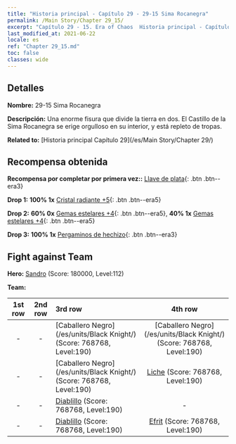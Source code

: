```yaml
---
title: "Historia principal - Capítulo 29 - 29-15 Sima Rocanegra"
permalink: /Main Story/Chapter 29_15/
excerpt: "Capítulo 29 - 15. Era of Chaos  Historia principal - Capítulo 29_15. 29-15 Sima Rocanegra"
last_modified_at: 2021-06-22
locale: es
ref: "Chapter 29_15.md"
toc: false
classes: wide
---
```


## Detalles

 **Nombre:** 29-15 Sima Rocanegra

 **Descripción:** Una enorme fisura que divide la tierra en dos. El Castillo de la Sima Rocanegra se erige orgulloso en su interior, y está repleto de tropas.

 **Related to:** [Historia principal Capítulo 29](/es/Main Story/Chapter 29/)

## Recompensa obtenida

 **Recompensa por completar por primera vez::** [Llave de plata](/ItemsES/con_693/){: .btn .btn--era3}

 **Drop 1:** **100% 1x** [Cristal radiante +5](/ItemsES/mat_101/){: .btn .btn--era5}

 **Drop 2:** **60% 0x** [Gemas estelares +4](/ItemsES/mat_93/){: .btn .btn--era5}, **40% 1x** [Gemas estelares +4](/ItemsES/mat_93/){: .btn .btn--era5}

 **Drop 3:** **100% 1x** [Pergaminos de hechizo](/ItemsES/con_694/){: .btn .btn--era3}


## Fight against Team
 **Hero:** [Sandro](/es/heroes/Sandro/) (Score: 180000, Level:112)

 **Team:**


  | 1st row | 2nd row | 3rd row | 4th row |
  |:----:|:----:|:----|:----:|
  | - | - | [Caballero Negro](/es/units/Black Knight/) (Score: 768768, Level:190)  | [Caballero Negro](/es/units/Black Knight/) (Score: 768768, Level:190)  |
  | - | - | [Caballero Negro](/es/units/Black Knight/) (Score: 768768, Level:190)  | [Liche](/es/units/Lich/) (Score: 768768, Level:190)  |
  | - | - | [Diablillo](/es/units/Imp/) (Score: 768768, Level:190)  | - |
  | - | - | [Diablillo](/es/units/Imp/) (Score: 768768, Level:190)  | [Efrit](/es/units/Efreeti/) (Score: 768768, Level:190)  |


